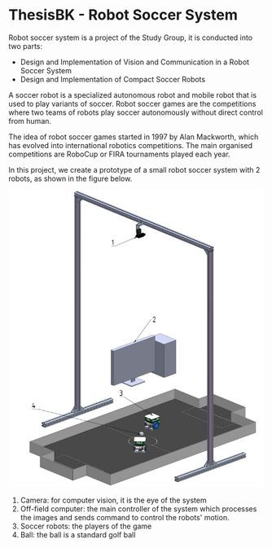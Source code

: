 # ThesisBK - Robot Soccer System

Robot soccer system is a project of the Study Group, it is conducted into two parts:

- Design and Implementation of Vision and Communication in a Robot Soccer System
- Design and Implementation of Compact Soccer Robots

A soccer robot is a specialized autonomous robot and mobile robot that is used to play variants of soccer. Robot soccer games are the competitions where two teams of robots play soccer autonomously without direct control from human.

The idea of robot soccer games started in 1997 by Alan Mackworth, which has evolved into international robotics competitions. The main organised competitions are RoboCup or FIRA tournaments played each year.

In this project, we create a prototype of a small robot soccer system with 2 robots, as shown in the figure below.

![Robot soccer system](Images/Robot%20soccer%20system%20with%20index.jpg)

1. Camera: for computer vision, it is the eye of the system
2. Off-field computer: the main controller of the system which processes the images and sends command to control the robots' motion.
3. Soccer robots: the players of the game
4. Ball: the ball is a standard golf ball

